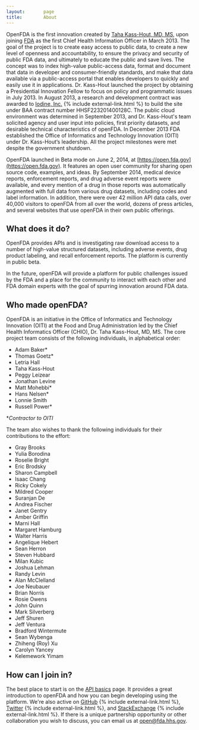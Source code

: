 ```yaml
---
layout:       page
title:        About
---
```


OpenFDA is the first innovation created by [Taha Kass-Hout, MD, MS](http://www.fda.gov/AboutFDA/CentersOffices/ucm349836.htm), upon joining [FDA](http://www.fda.gov/) as the first Chief Health Information Officer in March 2013. The goal of the project is to create easy access to public data, to create a new level of openness and accountability, to ensure the privacy and security of public FDA data, and ultimately to educate the public and save lives. The concept was to index high-value public-access data, format and document that data in developer and consumer-friendly standards, and make that data available via a public-access portal that enables developers to quickly and easily use it in applications. Dr. Kass-Hout launched the project by obtaining a Presidential Innovation Fellow to focus on policy and programmatic issues in July 2013. In August 2013, a research and development contract was awarded to [Iodine, Inc.](http://www.iodine.com/) {% include external-link.html %} to build the site under BAA contract number HHSF223201400128C. The public cloud environment was determined in September 2013, and Dr. Kass-Hout's team solicited agency and user input into policies, first priority datasets, and desirable technical characteristics of openFDA. In December 2013 FDA established the Office of Informatics and Technology Innovation (OITI) under Dr. Kass-Hout’s leadership. All the project milestones were met despite the government shutdown.

OpenFDA launched in Beta mode on June 2, 2014, at [https://open.fda.gov](https://open.fda.gov). It features an open user community for sharing open source code, examples, and ideas. By September 2014, medical device reports, enforcement reports, and drug adverse event reports were available, and every mention of a drug in those reports was automatically augmented with full data from various drug datasets, including codes and label information. In addition, there were over 42 million API data calls, over 40,000 visitors to openFDA from all over the world, dozens of press articles, and several websites that use openFDA in their own public offerings.

## What does it do?

OpenFDA provides APIs and is investigating raw download access to a number of high-value structured datasets, including adverse events, drug product labeling, and recall enforcement reports. The platform is currently in public beta.

In the future, openFDA will provide a platform for public challenges issued by the FDA and a place for the community to interact with each other and FDA domain experts with the goal of spurring innovation around FDA data.

## Who made openFDA?

OpenFDA is an initiative in the Office of Informatics and Technology Innovation (OITI) at the Food and Drug Administration led by the Chief Health Informatics Officer (CHIO), Dr. Taha Kass-Hout, MD, MS. The core project team consists of the following individuals, in alphabetical order:

- Adam Baker*
- Thomas Goetz*
- Letria Hall
- Taha Kass-Hout
- Peggy Leizear
- Jonathan Levine
- Matt Mohebbi*
- Hans Nelsen*
- Lonnie Smith
- Russell Power*

*_Contractor to OITI_

The team also wishes to thank the following individuals for their contributions to the effort:

- Gray Brooks
- Yulia Borodina
- Roselie Bright
- Eric Brodsky
- Sharon Campbell
- Isaac Chang
- Ricky Cokely
- Mildred Cooper
- Suranjan De
- Andrea Fischer
- Janet Gentry
- Amber Griffin
- Marni Hall
- Margaret Hamburg
- Walter Harris
- Angelique Hebert
- Sean Herron
- Steven Hubbard
- Milan Kubic
- Joshua Lehman
- Randy Levin
- Alan McClelland
- Joe Neubauer
- Brian Norris
- Rosie Owens
- John Quinn
- Mark Silverberg
- Jeff Shuren
- Jeff Ventura
- Bradford Wintermute
- Sean Wybenga
- Zhiheng (Roy) Xu
- Carolyn Yancey
- Kelemework Yimam

## How can I join in?

The best place to start is on the [API basics]({{site.baseurl}}/api/reference/) page. It provides a great introduction to openFDA and how you can begin developing using the platform. We're also active on [GitHub](https://github.com/fda) {% include external-link.html %}, [Twitter](https://twitter.com/openFDA) {% include external-link.html %}, and [StackExchange](http://stackexchange.com/search?q=openfda) {% include external-link.html %}. If there is a unique partnership opportunity or other collaboration you wish to discuss, you can email us at [open@fda.hhs.gov](mailto:open@fda.hhs.gov).
